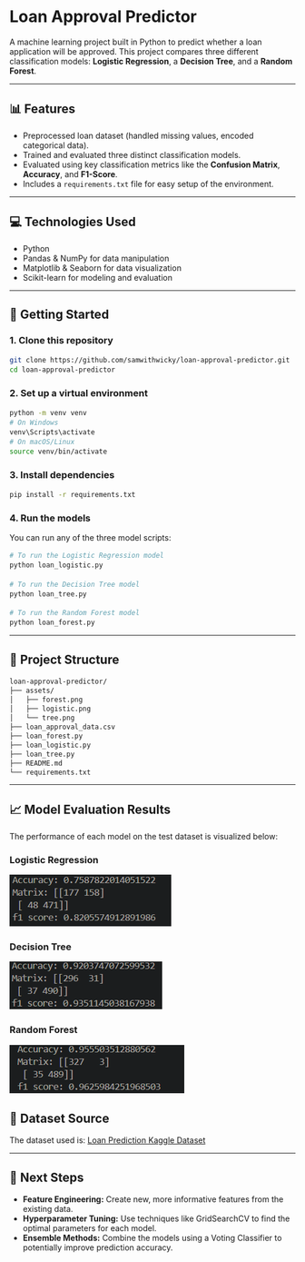 # Loan Approval Predictor

A machine learning project built in Python to predict whether a loan application will be approved. This project compares three different classification models: **Logistic Regression**, a **Decision Tree**, and a **Random Forest**.

---

## 📊 Features

- Preprocessed loan dataset (handled missing values, encoded categorical data).
- Trained and evaluated three distinct classification models.
- Evaluated using key classification metrics like the **Confusion Matrix**, **Accuracy**, and **F1-Score**.
- Includes a `requirements.txt` file for easy setup of the environment.

---

## 💻 Technologies Used

- Python
- Pandas & NumPy for data manipulation
- Matplotlib & Seaborn for data visualization
- Scikit-learn for modeling and evaluation

---

## 🚀 Getting Started

### 1. Clone this repository

```bash
git clone https://github.com/samwithwicky/loan-approval-predictor.git
cd loan-approval-predictor
```

### 2\. Set up a virtual environment

```bash
python -m venv venv
# On Windows
venv\Scripts\activate
# On macOS/Linux
source venv/bin/activate
```

### 3\. Install dependencies

```bash
pip install -r requirements.txt
```

### 4\. Run the models

You can run any of the three model scripts:

```bash
# To run the Logistic Regression model
python loan_logistic.py

# To run the Decision Tree model
python loan_tree.py

# To run the Random Forest model
python loan_forest.py
```

---

## 📁 Project Structure

```
loan-approval-predictor/
├── assets/
│   ├── forest.png
│   ├── logistic.png
│   └── tree.png
├── loan_approval_data.csv
├── loan_forest.py
├── loan_logistic.py
├── loan_tree.py
├── README.md
└── requirements.txt
```

---

## 📈 Model Evaluation Results

The performance of each model on the test dataset is visualized below:

### Logistic Regression

![Logistic Regression Results](assets/logistic.png)

### Decision Tree

![Decision Tree Classifier Results](assets/tree.png)

### Random Forest

![Random Forest Classifier Results](assets/forest.png)

## 📂 Dataset Source

The dataset used is: [Loan Prediction Kaggle Dataset](https://www.kaggle.com/datasets/architsharma01/loan-approval-prediction-dataset)

---

## 🔭 Next Steps

- **Feature Engineering:** Create new, more informative features from the existing data.
- **Hyperparameter Tuning:** Use techniques like GridSearchCV to find the optimal parameters for each model.
- **Ensemble Methods:** Combine the models using a Voting Classifier to potentially improve prediction accuracy.

